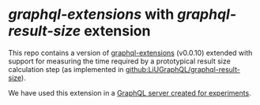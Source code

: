 # *graphql-extensions* with *graphql-result-size* extension

This repo contains a version of [graphql-extensions](https://github.com/apollographql/graphql-extensions) (v0.0.10) extended with support for measuring the time required by a prototypical result size calculation step (as implemented in [github:LiUGraphQL/graphql-result-size](https://github.com/LiUGraphQL/graphql-result-size)).

We have used this extension in a [GraphQL server created for experiments](https://github.com/LiUGraphQL/experiment-tim).
